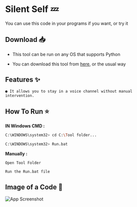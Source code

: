 
# **Silent Self 💤**

You can use this code in your programs if you want, or try it 

## **Download** 📥

- This tool can be run on any OS that supports Python 

- You can download this tool from [here](https://codeload.github.com/Q8G/SilentSelf/zip/refs/heads/main), or the usual way

## **Features** ✨


```
● It allows you to stay in a voice channel without manual intervention.
```
## **How To Run** ⭐


**IN Windows CMD :**
```bash
C:\WINDOWS\system32> cd C:\Tool folder...
```
```bash
C:\WINDOWS\system32> Run.bat
```

**Manually :**
```
Open Tool Folder
```
```
Run the Run.bat file
```


## **Image of a Code** 📸

![App Screenshot](https://i.postimg.cc/BQKk7jP7/Silent-Self.png)


